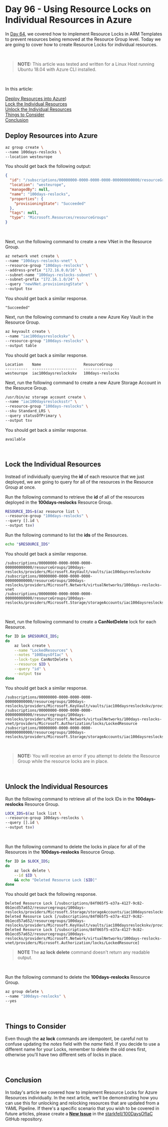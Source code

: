 # Day 96 - Using Resource Locks on Individual Resources in Azure

In [Day 64](./articles.day.64.resource.locks.md), we covered how to implement Resource Locks in ARM Templates to prevent resources being removed at the Resource Group level. Today we are going to cover how to create Resource Locks for individual resources.

</br>

> **NOTE:** This article was tested and written for a Linux Host running Ubuntu 18.04 with Azure CLI installed.

</br>

In this article:

[Deploy Resources into Azure](#deploy-resources-into-azure)) </br>
[Lock the Individual Resources](#lock-the-individual-resources) </br>
[Unlock the Individual Resources](#unlock-the-individual-resources) </br>
[Things to Consider](#things-to-consider)</br>
[Conclusion](#conclusion) </br>

## Deploy Resources into Azure

```bash
az group create \
--name 100days-reslocks \
--location westeurope
```

You should get back the following output:

```json
{
  "id": "/subscriptions/00000000-0000-0000-0000-000000000000/resourceGroups/100days-reslocks",
  "location": "westeurope",
  "managedBy": null,
  "name": "100days-reslocks",
  "properties": {
    "provisioningState": "Succeeded"
  },
  "tags": null,
  "type": "Microsoft.Resources/resourceGroups"
}
```

</br>

Next, run the following command to create a new VNet in the Resource Group.

```bash
az network vnet create \
--name "100days-reslocks-vnet" \
--resource-group "100days-reslocks" \
--address-prefix "172.16.0.0/16" \
--subnet-name "100days-reslocks-subnet" \
--subnet-prefix "172.16.1.0/24" \
--query "newVNet.provisioningState" \
--output tsv
```

You should get back a similar response.

```console
"Succeeded"
```

Next, run the following command to create a new Azure Key Vault in the Resource Group.

```bash
az keyvault create \
--name "iac100daysreslockskv" \
--resource-group "100days-reslocks" \
--output table
```

You should get back a similar response.

```console
Location    Name                   ResourceGroup
----------  --------------------   ----------------
westeurope  iac100daysreslockskv   100days-reslocks
```

Next, run the following command to create a new Azure Storage Account in the Resource Group.

```bash
/usr/bin/az storage account create \
--name "iac100daysreslocksstr" \
--resource-group "100days-reslocks" \
--sku Standard_LRS \
--query statusOfPrimary \
--output tsv
```

You should get back a similar response.

```console
available
```

</br>

## Lock the Individual Resources

Instead of individually querying the **id** of each resource that we just deployed, we are going to query for all of the resources in the Resource Group at once.

Run the following command to retrieve the **id** of all of the resources deployed in the **100days-reslocks** Resource Group.

```bash
RESOURCE_IDS=$(az resource list \
--resource-group "100days-reslocks" \
--query [].id \
--output tsv)
```

Run the following command to list the **ids** of the Resources.

```bash
echo "$RESOURCE_IDS"
```

You should get back a similar response.

```console
/subscriptions/00000000-0000-0000-0000-000000000000/resourceGroups/100days-reslocks/providers/Microsoft.KeyVault/vaults/iac100daysreslockskv
/subscriptions/00000000-0000-0000-0000-000000000000/resourceGroups/100days-reslocks/providers/Microsoft.Network/virtualNetworks/100days-reslocks-vnet
/subscriptions/00000000-0000-0000-0000-000000000000/resourceGroups/100days-reslocks/providers/Microsoft.Storage/storageAccounts/iac100daysreslocksstr
```

<br/>

Next, run the following command to create a **CanNotDelete** lock for each Resource.

```bash
for ID in $RESOURCE_IDS;
do
    az lock create \
    --name "LockedResources" \
    --notes "100DaysOfIac" \
    --lock-type CanNotDelete \
    --resource $ID \
    --query "id" \
    --output tsv
done
```

You should get back a similar response.

```console
/subscriptions/00000000-0000-0000-0000-000000000000/resourcegroups/100days-reslocks/providers/Microsoft.KeyVault/vaults/iac100daysreslockskv/providers/Microsoft.Authorization/locks/LockedResource
/subscriptions/00000000-0000-0000-0000-000000000000/resourcegroups/100days-reslocks/providers/Microsoft.Network/virtualNetworks/100days-reslocks-vnet/providers/Microsoft.Authorization/locks/LockedResource
/subscriptions/00000000-0000-0000-0000-000000000000/resourcegroups/100days-reslocks/providers/Microsoft.Storage/storageAccounts/iac100daysreslocksstr/providers/Microsoft.Authorization/locks/LockedResource
```

</br>

> **NOTE:** You will receive an error if you attempt to delete the Resource Group while the resource locks are in place.

</br>

## Unlock the Individual Resources

Run the following command to retrieve all of the lock IDs in the **100days-reslocks** Resource Group.

```bash
LOCK_IDS=$(az lock list \
--resource-group 100days-reslocks \
--query [].id \
--output tsv)
```

</br>

Run the following command to delete the locks in place for all of the Resources in the **100days-reslocks** Resource Group.

```bash
for ID in $LOCK_IDS;
do
    az lock delete \
    --id $ID \
    && echo "Deleted Resource Lock [$ID]"
done
```

You should get back the following response.

```console
Deleted Resource Lock [/subscriptions/84f065f5-e37a-4127-9c82-0b1ecd57a652/resourcegroups/100days-reslocks/providers/Microsoft.Storage/storageAccounts/iac100daysreslocksstr/providers/Microsoft.Authorization/locks/LockedResource]
Deleted Resource Lock [/subscriptions/84f065f5-e37a-4127-9c82-0b1ecd57a652/resourcegroups/100days-reslocks/providers/Microsoft.KeyVault/vaults/iac100daysreslockskv/providers/Microsoft.Authorization/locks/LockedResource]
Deleted Resource Lock [/subscriptions/84f065f5-e37a-4127-9c82-0b1ecd57a652/resourcegroups/100days-reslocks/providers/Microsoft.Network/virtualNetworks/100days-reslocks-vnet/providers/Microsoft.Authorization/locks/LockedResource]
```

> **NOTE** The **az lock delete** command doesn't return any readable output.

</br>

Run the following command to delete the **100days-reslocks** Resource Group.

```bash
az group delete \
--name "100days-reslocks" \
--yes
```

</br>

## Things to Consider

Even though the **az lock** commands are idempotent, be careful not to confuse updating the *notes* field with the *name* field. If you decide to use a different name for your Locks, remember to delete the old ones first, otherwise you'll have two different sets of locks in place.

</br>

## Conclusion

In today's article we covered how to implement Resource Locks for Azure Resources individually. In the next article, we'll be demonstrating how you can use this for unlocking and relocking resources that are updated from a YAML Pipeline. If there's a specific scenario that you wish to be covered in future articles, please create a **[New Issue](https://github.com/starkfell/100DaysOfIaC/issues)** in the [starkfell/100DaysOfIaC](https://github.com/starkfell/100DaysOfIaC/) GitHub repository.
